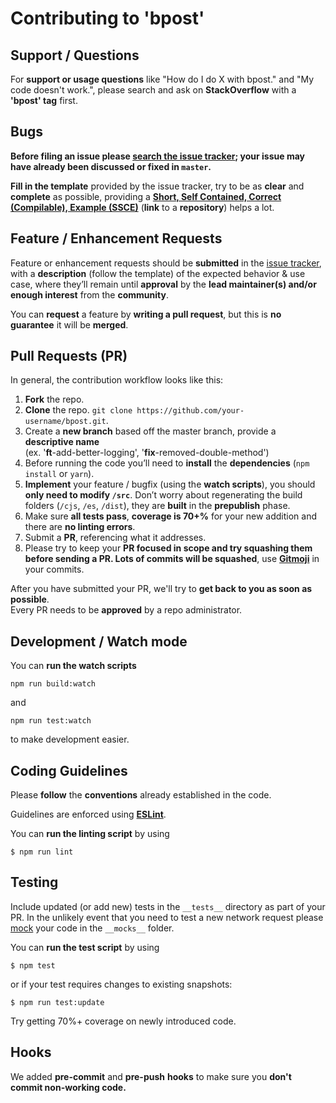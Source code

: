 # Contributing to 'bpost'

## Support / Questions

For **support or usage questions** like "How do I do X with bpost." and "My code doesn't work.", please search and ask on **StackOverflow** with a **'bpost' tag** first.

## Bugs

**Before filing an issue please [search the issue tracker](https://github.com/thibmaek/bpost/issues); your issue may have already been discussed or fixed in `master`.**

**Fill in the template** provided by the issue tracker, try to be as **clear** and **complete** as possible, providing a **[Short, Self Contained, Correct (Compilable), Example (SSCE)](http://sscce.org/)** (**link** to a **repository**) helps a lot.

## Feature / Enhancement Requests

Feature or enhancement requests should be **submitted** in the
[issue tracker](https://github.com/thibmaek/bpost/issues), with a **description** (follow the template) of the expected behavior & use case, where they’ll remain until **approval** by the **lead maintainer(s) and/or enough interest** from the **community**.

You can **request** a feature by **writing a pull request**, but this is **no guarantee** it will be **merged**.


## Pull Requests (PR)

In general, the contribution workflow looks like this:

1. **Fork** the repo.
2. **Clone** the repo. `git clone https://github.com/your-username/bpost.git`.
3. Create a **new branch** based off the master branch, provide a **descriptive name** <br/>(ex. '**ft**-add-better-logging', '**fix**-removed-double-method')
4. Before running the code you’ll need to **install** the **dependencies** (`npm install` or `yarn`).
5. **Implement** your feature / bugfix (using the **watch scripts**), you should **only need to modify `/src`**. Don’t worry about regenerating the build folders (`/cjs`, `/es`, `/dist`), they are **built** in the **prepublish** phase.
6. Make sure **all tests pass**, **coverage is 70+%** for your new addition and there are **no linting errors**.
7. Submit a **PR**, referencing what it addresses.
8. Please try to keep your **PR focused in scope and try squashing them before sending a PR. Lots of commits will be squashed**, use **[Gitmoji](https://gitmoji.carloscuesta.me/)** in your commits.

After you have submitted your PR, we'll try to **get back to you as soon as possible**. <br/>Every PR needs to be **approved** by a repo administrator.

## Development / Watch mode

You can **run the watch scripts**

```console
npm run build:watch
```

and

```console
npm run test:watch
```

to make development easier.

## Coding Guidelines

Please **follow** the **conventions** already established in the code.

Guidelines are enforced using **[ESLint](http://eslint.org/)**.

You can **run the linting script** by using

```console
$ npm run lint
```

## Testing

Include updated (or add new) tests in the `__tests__` directory as part of your PR.
In the unlikely event that you need to test a new network request please [mock](https://facebook.github.io/jest/docs/api.html#mock-functions) your code in the `__mocks__` folder.

You can **run the test script** by using

```console
$ npm test
```

or if your test requires changes to existing snapshots:

```console
$ npm run test:update
```

Try getting 70%+ coverage on newly introduced code.

## Hooks

We added **pre-commit** and **pre-push** **hooks** to make sure you **don't commit non-working code.**
